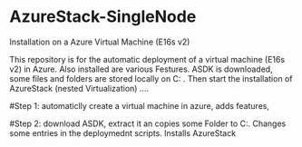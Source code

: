 # AzureStack-SingleNode
Installation on a Azure Virtual Machine (E16s v2)

This repository is for the automatic deployment of a virtual machine (E16s v2) in Azure. Also installed are various Festures. ASDK is downloaded, some files and folders are stored locally on C: \. Then start the installation of AzureStack (nested Virtualization) ....

#Step 1:
automaticlly create a virtual machine in azure, adds features,

#Step 2:
download ASDK, extract it an copies some Folder to C:\. Changes some entries in the deploymednt scripts. Installs AzureStack

